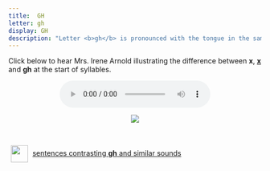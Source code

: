 ```yaml
---
title:  GH
letter: gh
display: GH
description: "Letter <b>gh</b> is pronounced with the tongue in the same part of the mouth as for <b>g</b>, except that air is permitted to flow between the back of the tongue and the roof of the mouth, giving the sound a distinctive &quot;raspy&quot; quality. Although the <b>gh</b> sound does not occur in English, some learners find it similar to  English <b>r</b>."		
---
```



Click below to hear Mrs. Irene Arnold illustrating the difference between <b>x</b>, <b><u>x</u></b> and <b>gh</b> at the start of syllables.

<center>
<audio controls src="{{ site.baseurl }}/assets/audio/x_x_under.mp3" type="audio/mpeg">Your browser does not support the audio element.</audio>
<p><img src="{{ site.baseurl }}/assets/gif/x_x_under_comp.gif" border="0"></p>	<br />
</center>

<p>
<img src="{{ site.baseurl }}/assets/images/question.png" width="34" height="34" hspace="5" align="absmiddle"> <a href="../velar_comp/velar_sent/velar_sent.html"> sentences contrasting <b>gh</b> and similar sounds</a>
</p>
						